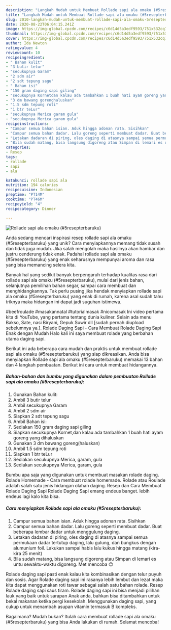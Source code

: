 ```yaml
---
description: "Langkah Mudah untuk Membuat Rollade sapi ala omaku (#5resepterbaruku) yang Enak Banget"
title: "Langkah Mudah untuk Membuat Rollade sapi ala omaku (#5resepterbaruku) yang Enak Banget"
slug: 2010-langkah-mudah-untuk-membuat-rollade-sapi-ala-omaku-5resepterbaruku-yang-enak-banget
date: 2020-08-22T06:04:15.241Z
image: https://img-global.cpcdn.com/recipes/c6d14d5a3edf9593/751x532cq70/rollade-sapi-ala-omaku-5resepterbaruku-foto-resep-utama.jpg
thumbnail: https://img-global.cpcdn.com/recipes/c6d14d5a3edf9593/751x532cq70/rollade-sapi-ala-omaku-5resepterbaruku-foto-resep-utama.jpg
cover: https://img-global.cpcdn.com/recipes/c6d14d5a3edf9593/751x532cq70/rollade-sapi-ala-omaku-5resepterbaruku-foto-resep-utama.jpg
author: Ida Newton
ratingvalue: 4
reviewcount: 10
recipeingredient:
- " Bahan kulit"
- "3 butir telur"
- "secukupnya Garam"
- "2 sdm air"
- "2 sdt tepung sagu"
- " Bahan isi"
- "150 gram daging sapi giling"
- "secukupnya Kornetdan kalau ada tambahkan 1 buah hati ayam goreng yang dihaluskan"
- "3 dm bawang gorenghaluskan"
- "1.5 sdm tepung roti"
- "1 btr teLur"
- "secukupnya Merica garam gula"
- "secukupnya Merica garam gula"
recipeinstructions:
- "Campur semua bahan isian. Aduk hingga adonan rata. Sisihkan"
- "Campur semua bahan dadar. Lalu goreng seperti membuat dadar. Buat beberapa lembar dadar untuk menggulung daging."
- "Letakan dadaran di piring, oles daging di atasnya sampai semua permukaan dadar tertutup daging, lalu gulung, dan bungkus dengan alumunium foil. Lakukan sampai habis lalu kukus hingga matang (kira-kira 25 menit)"
- "Bila sudah matang, bisa langsung digoreng atau Simpan di lemari es untu sewaktu-waktu digoreng. Met mencoba 😉"
categories:
- Resep
tags:
- rollade
- sapi
- ala

katakunci: rollade sapi ala 
nutrition: 194 calories
recipecuisine: Indonesian
preptime: "PT14M"
cooktime: "PT46M"
recipeyield: "4"
recipecategory: Dinner

---
```



![Rollade sapi ala omaku (#5resepterbaruku)](https://img-global.cpcdn.com/recipes/c6d14d5a3edf9593/751x532cq70/rollade-sapi-ala-omaku-5resepterbaruku-foto-resep-utama.jpg)

Anda sedang mencari inspirasi resep rollade sapi ala omaku (#5resepterbaruku) yang unik? Cara menyiapkannya memang tidak susah dan tidak juga mudah. Jika salah mengolah maka hasilnya akan hambar dan justru cenderung tidak enak. Padahal rollade sapi ala omaku (#5resepterbaruku) yang enak seharusnya mempunyai aroma dan rasa yang bisa memancing selera kita.

Banyak hal yang sedikit banyak berpengaruh terhadap kualitas rasa dari rollade sapi ala omaku (#5resepterbaruku), mulai dari jenis bahan, selanjutnya pemilihan bahan segar, sampai cara membuat dan menghidangkannya. Tak perlu pusing jika hendak menyiapkan rollade sapi ala omaku (#5resepterbaruku) yang enak di rumah, karena asal sudah tahu triknya maka hidangan ini dapat jadi suguhan istimewa.

#beefroulade #masakannatal #tutorialmasak #nicomasak Ini video pertama kita di YouTube, yang pertama tentang dunia kuliner. Selain ada menu Bakso, Sate, nasi Biryani, Gepuk Suwir dll [sudah pernah diupload sebelumnya ya.]. Rolade Daging Sapi - Cara Membuat Rolade Daging Sapi Enak dengan Mudah Halo kali ini saya membuat rolade yang berbahan utama daging sapi.


Berikut ini ada beberapa cara mudah dan praktis untuk membuat rollade sapi ala omaku (#5resepterbaruku) yang siap dikreasikan. Anda bisa menyiapkan Rollade sapi ala omaku (#5resepterbaruku) memakai 13 bahan dan 4 langkah pembuatan. Berikut ini cara untuk membuat hidangannya.

<!--inarticleads1-->

##### Bahan-bahan dan bumbu yang digunakan dalam pembuatan Rollade sapi ala omaku (#5resepterbaruku):

1. Gunakan  Bahan kulit:
1. Ambil 3 butir telur
1. Ambil secukupnya Garam
1. Ambil 2 sdm air
1. Siapkan 2 sdt tepung sagu
1. Ambil  Bahan isi:
1. Sediakan 150 gram daging sapi giling
1. Siapkan secukupnya Kornet,dan kalau ada tambahkan 1 buah hati ayam goreng yang dihaluskan
1. Gunakan 3 dm bawang goreng(haluskan)
1. Ambil 1.5 sdm tepung roti
1. Siapkan 1 btr teLur
1. Sediakan secukupnya Merica, garam, gula
1. Sediakan secukupnya Merica, garam, gula


Bumbu apa saja yang digunakan untuk membuat masakan rolade daging. Rolade Homemade - Cara membuat rolade homemade. Rolade atau Roulade adalah salah satu jenis hidangan olahan daging. Resep dan Cara Membuat Rolade Daging Sapi Rolade Daging Sapi emang endeus banget. lebih endeus lagi kalo kita bisa. 

<!--inarticleads2-->

##### Cara menyiapkan Rollade sapi ala omaku (#5resepterbaruku):

1. Campur semua bahan isian. Aduk hingga adonan rata. Sisihkan
1. Campur semua bahan dadar. Lalu goreng seperti membuat dadar. Buat beberapa lembar dadar untuk menggulung daging.
1. Letakan dadaran di piring, oles daging di atasnya sampai semua permukaan dadar tertutup daging, lalu gulung, dan bungkus dengan alumunium foil. Lakukan sampai habis lalu kukus hingga matang (kira-kira 25 menit)
1. Bila sudah matang, bisa langsung digoreng atau Simpan di lemari es untu sewaktu-waktu digoreng. Met mencoba 😉


Rolade daging sapi pasti enak kalau kita kombinasikan dengan telur puyuh dan sosis. Agar Rolade daging sapi ini rasanya lebih lembut dan lezat maka kita dapat menggunakan roti tawar sebagai salah satu bahan rolade. Resep Rolade daging sapi saus tiram. Rolade daging sapi ini bisa menjadi pilihan lauk yang baik untuk sarapan Anak anda, bahkan bisa ditambahkan untuk bekal makanan ketika pergi kesekolah. Menggunakan daging sapi, yang cukup untuk menambah asupan vitamin termasuk B kompleks. 

Bagaimana? Mudah bukan? Itulah cara membuat rollade sapi ala omaku (#5resepterbaruku) yang bisa Anda lakukan di rumah. Selamat mencoba!
